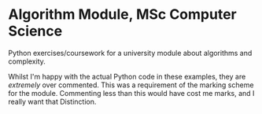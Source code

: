 # Algorithm Module, MSc Computer Science
 Python exercises/coursework for a university module about algorithms and complexity. 

Whilst I'm happy with the actual Python code in these examples, they are *extremely* over commented. This was a requirement of the marking scheme for the module. Commenting less than this would have cost me marks, and I really want that Distinction. 
